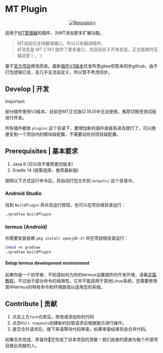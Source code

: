 # MT Plugin
<p align="center">
<a href="https://github.com/guobao2333/MT-Plugin"><img alt="Repository" src="https://img.shields.io/badge/Github-%230A0A0A.svg?&style=flat-square&logo=Github&logoColor=white"/></a>
</p>

适用于[MT管理器](https://mt2.cn)的插件，为MT添加更多扩展功能。
> MT目前仅支持翻译接口，所以只有翻译插件。  
> 好消息是 MT 2.19.1 提供了更多接口，但目前处于开发状态，正式版暂时无福消受 |･_･`)

基于[官方项目](https://github.com/L-JINBIN/MT-Translation-Plugin)修改而来。最新[插件V3版本](https://mt2.cn/guide/plugin/introduction.html#v3-%E7%89%88%E6%9C%AC)仅发布至gitee但暂未同步github，由于打包逻辑已变，且几乎无法自定义，所以暂不考虑同步。

## Develop | 开发
> [!IMPORTANT]
> 部分插件使用V3版本，目前在MT正式版(2.19.0)中无法使用，推荐切换至测试版进行开发。

所有插件都放 `plugins` 这个目录下，要增加新的插件直接丢进去就行了，可以随便复制一个项目内的模块级配置，不需要动任何项目级配置。

## Prerequisites | 基本要求
1. Java 8 (可以但不推荐更旧版本)
2. Gradle 14 (按需选择，推荐最新版)

按照以下方式运行命令后，将自动打包文件到 `outputs/` 这个目录中。

### Android Studio
找到 `BuildPlugin` 并点击运行按钮，也可以在项目根目录运行：
```bash
./gradlew buildPlugin
```

### termux (Android)
你需要安装依赖 `pkg install openjdk-17` 并在项目根目录运行：
```bash
chmod +x gradlew
./gradlew buildPlugin
```

#### Setup termux development environment
如果你是一个初学者，不知道如何为你的termux设置插件的开发环境，请看[这篇教程](docs/AndroidSDK.md)。不过由于部分命令的局限性，它并不能适用于其他Linux系统，您需要修改其中termux的特有命令和环境路径以适用您的系统。

## Contribute | 贡献
1. 点击上方`fork`仓库后，修改或添加你的代码
2. 点击`Pull requests`创建新的拉取请求后根据提示进行操作。
3. 提交合并请求后，接下来请等待代码审查，如果审查结束将会合并代码。

如果合并完成，恭喜你🎉您完成了对本项目的贡献！我们由衷的感谢为每个开源项目做出贡献的人。
